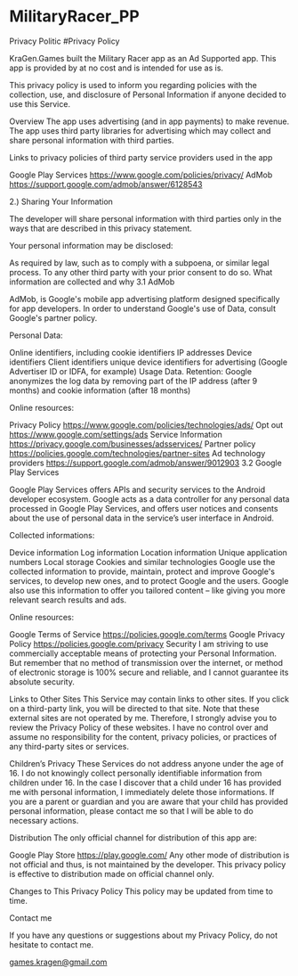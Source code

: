 # MilitaryRacer_PP
Privacy Politic
#Privacy Policy

KraGen.Games built the Military Racer app as an Ad Supported app. This app is provided by at no cost and is intended for use as is.

This privacy policy is used to inform you regarding policies with the collection, use, and disclosure of Personal Information if anyone decided to use this Service.

Overview The app uses advertising (and in app payments) to make revenue. The app uses third party libraries for advertising which may collect and share personal information with third parties.

Links to privacy policies of third party service providers used in the app

Google Play Services https://www.google.com/policies/privacy/ AdMob https://support.google.com/admob/answer/6128543

2.) Sharing Your Information

The developer will share personal information with third parties only in the ways that are described in this privacy statement.

Your personal information may be disclosed:

As required by law, such as to comply with a subpoena, or similar legal process. To any other third party with your prior consent to do so. What information are collected and why 3.1 AdMob

AdMob, is Google's mobile app advertising platform designed specifically for app developers. In order to understand Google's use of Data, consult Google's partner policy.

Personal Data:

Online identifiers, including cookie identifiers IP addresses Device identifiers Client identifiers unique device identifiers for advertising (Google Advertiser ID or IDFA, for example) Usage Data. Retention: Google anonymizes the log data by removing part of the IP address (after 9 months) and cookie information (after 18 months)

Online resources:

Privacy Policy https://www.google.com/policies/technologies/ads/ Opt out https://www.google.com/settings/ads Service Information https://privacy.google.com/businesses/adsservices/ Partner policy https://policies.google.com/technologies/partner-sites Ad technology providers https://support.google.com/admob/answer/9012903 3.2 Google Play Services

Google Play Services offers APIs and security services to the Android developer ecosystem. Google acts as a data controller for any personal data processed in Google Play Services, and offers user notices and consents about the use of personal data in the service’s user interface in Android.

Collected informations:

Device information Log information Location information Unique application numbers Local storage Cookies and similar technologies Google use the collected information to provide, maintain, protect and improve Google's services, to develop new ones, and to protect Google and the users. Google also use this information to offer you tailored content – like giving you more relevant search results and ads.

Online resources:

Google Terms of Service https://policies.google.com/terms Google Privacy Policy https://policies.google.com/privacy Security I am striving to use commercially acceptable means of protecting your Personal Information. But remember that no method of transmission over the internet, or method of electronic storage is 100% secure and reliable, and I cannot guarantee its absolute security.

Links to Other Sites This Service may contain links to other sites. If you click on a third-party link, you will be directed to that site. Note that these external sites are not operated by me. Therefore, I strongly advise you to review the Privacy Policy of these websites. I have no control over and assume no responsibility for the content, privacy policies, or practices of any third-party sites or services.

Children’s Privacy These Services do not address anyone under the age of 16. I do not knowingly collect personally identifiable information from children under 16. In the case I discover that a child under 16 has provided me with personal information, I immediately delete those informations. If you are a parent or guardian and you are aware that your child has provided personal information, please contact me so that I will be able to do necessary actions.

Distribution The only official channel for distribution of this app are:

Google Play Store https://play.google.com/ Any other mode of distribution is not official and thus, is not maintained by the developer. This privacy policy is effective to distribution made on official channel only.

Changes to This Privacy Policy This policy may be updated from time to time.

Contact me

If you have any questions or suggestions about my Privacy Policy, do not hesitate to contact me.

games.kragen@gmail.com
